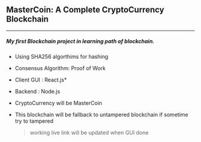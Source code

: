 ## MasterCoin: A Complete CryptoCurrency Blockchain

<hr/>

##### My first Blockchain project in learning path of blockchain.

- Using SHA256 algorthims for hashing

- Consensus Algorithm: Proof of Work

- Client GUI : React.js*

- Backend : Node.js

- CryptoCurrency will be MasterCoin

- This blockchain will be fallback  to untampered blockchain if sometime try to tampered

  > working live link will be updated when GUI  done

  